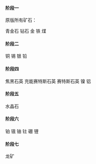 #### 阶段一

原版所有矿石：

青金石 钻石 金 铁 煤

#### 阶段二

铜 锡 银 铅

#### 阶段四

焦黑石英 充能赛特斯石英 赛特斯石英 镍 铝

#### 阶段五

水晶石

#### 阶段六

铂 锇 铀 钍 硼 锂

#### 阶段七

龙矿
